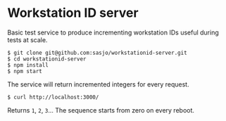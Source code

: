 # Workstation ID server

Basic test service to produce incrementing workstation IDs useful during tests at scale.

```
$ git clone git@github.com:sasjo/workstationid-server.git
$ cd workstationid-server
$ npm install
$ npm start
```

The service will return incremented integers for every request.
```
$ curl http://localhost:3000/
```
Returns `1`, `2`, `3`... The sequence starts from zero on every reboot.
